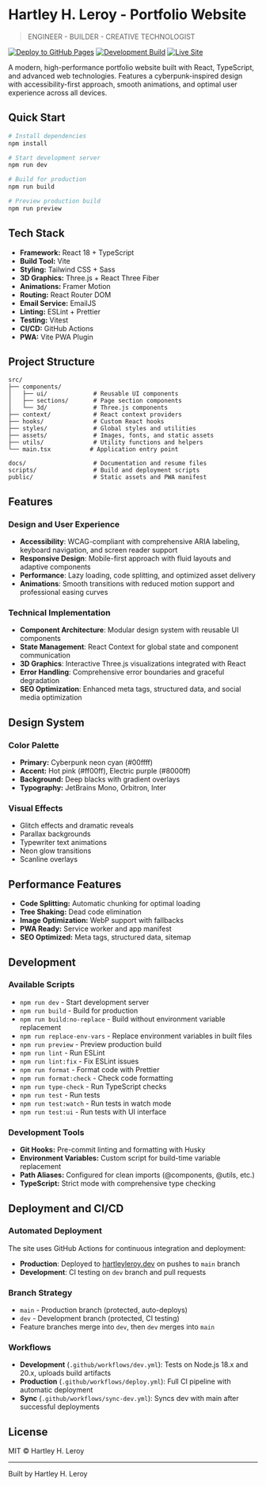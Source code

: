 # Hartley H. Leroy - Portfolio Website

> ENGINEER - BUILDER - CREATIVE TECHNOLOGIST

[![Deploy to GitHub Pages](https://github.com/hhleroy97/hhl_site/actions/workflows/deploy.yml/badge.svg)](https://github.com/hhleroy97/hhl_site/actions/workflows/deploy.yml)
[![Development Build](https://github.com/hhleroy97/hhl_site/actions/workflows/dev.yml/badge.svg)](https://github.com/hhleroy97/hhl_site/actions/workflows/dev.yml)
[![Live Site](https://img.shields.io/badge/Live%20Site-hartleyleroy.dev-brightgreen)](https://hartleyleroy.dev/)

A modern, high-performance portfolio website built with React, TypeScript, and advanced web technologies. Features a cyberpunk-inspired design with accessibility-first approach, smooth animations, and optimal user experience across all devices.

## Quick Start

```bash
# Install dependencies
npm install

# Start development server
npm run dev

# Build for production
npm run build

# Preview production build
npm run preview
```

## Tech Stack

- **Framework:** React 18 + TypeScript
- **Build Tool:** Vite
- **Styling:** Tailwind CSS + Sass
- **3D Graphics:** Three.js + React Three Fiber
- **Animations:** Framer Motion
- **Routing:** React Router DOM
- **Email Service:** EmailJS
- **Linting:** ESLint + Prettier
- **Testing:** Vitest
- **CI/CD:** GitHub Actions
- **PWA:** Vite PWA Plugin

## Project Structure

```
src/
├── components/
│   ├── ui/             # Reusable UI components
│   ├── sections/       # Page section components
│   └── 3d/             # Three.js components
├── context/            # React context providers
├── hooks/              # Custom React hooks
├── styles/             # Global styles and utilities
├── assets/             # Images, fonts, and static assets
├── utils/              # Utility functions and helpers
└── main.tsx           # Application entry point

docs/                   # Documentation and resume files
scripts/                # Build and deployment scripts
public/                 # Static assets and PWA manifest
```

## Features

### Design and User Experience

- **Accessibility**: WCAG-compliant with comprehensive ARIA labeling, keyboard navigation, and screen reader support
- **Responsive Design**: Mobile-first approach with fluid layouts and adaptive components
- **Performance**: Lazy loading, code splitting, and optimized asset delivery
- **Animations**: Smooth transitions with reduced motion support and professional easing curves

### Technical Implementation

- **Component Architecture**: Modular design system with reusable UI components
- **State Management**: React Context for global state and component communication
- **3D Graphics**: Interactive Three.js visualizations integrated with React
- **Error Handling**: Comprehensive error boundaries and graceful degradation
- **SEO Optimization**: Enhanced meta tags, structured data, and social media optimization

## Design System

### Color Palette

- **Primary:** Cyberpunk neon cyan (#00ffff)
- **Accent:** Hot pink (#ff00ff), Electric purple (#8000ff)
- **Background:** Deep blacks with gradient overlays
- **Typography:** JetBrains Mono, Orbitron, Inter

### Visual Effects

- Glitch effects and dramatic reveals
- Parallax backgrounds
- Typewriter text animations
- Neon glow transitions
- Scanline overlays

## Performance Features

- **Code Splitting:** Automatic chunking for optimal loading
- **Tree Shaking:** Dead code elimination
- **Image Optimization:** WebP support with fallbacks
- **PWA Ready:** Service worker and app manifest
- **SEO Optimized:** Meta tags, structured data, sitemap

## Development

### Available Scripts

- `npm run dev` - Start development server
- `npm run build` - Build for production
- `npm run build:no-replace` - Build without environment variable replacement
- `npm run replace-env-vars` - Replace environment variables in built files
- `npm run preview` - Preview production build
- `npm run lint` - Run ESLint
- `npm run lint:fix` - Fix ESLint issues
- `npm run format` - Format code with Prettier
- `npm run format:check` - Check code formatting
- `npm run type-check` - Run TypeScript checks
- `npm run test` - Run tests
- `npm run test:watch` - Run tests in watch mode
- `npm run test:ui` - Run tests with UI interface

### Development Tools

- **Git Hooks:** Pre-commit linting and formatting with Husky
- **Environment Variables:** Custom script for build-time variable replacement
- **Path Aliases:** Configured for clean imports (@components, @utils, etc.)
- **TypeScript:** Strict mode with comprehensive type checking

## Deployment and CI/CD

### Automated Deployment

The site uses GitHub Actions for continuous integration and deployment:

- **Production**: Deployed to [hartleyleroy.dev](https://hartleyleroy.dev/) on pushes to `main` branch
- **Development**: CI testing on `dev` branch and pull requests

### Branch Strategy

- `main` - Production branch (protected, auto-deploys)
- `dev` - Development branch (protected, CI testing)
- Feature branches merge into `dev`, then `dev` merges into `main`

### Workflows

- **Development** (`.github/workflows/dev.yml`): Tests on Node.js 18.x and 20.x, uploads build artifacts
- **Production** (`.github/workflows/deploy.yml`): Full CI pipeline with automatic deployment
- **Sync** (`.github/workflows/sync-dev.yml`): Syncs dev with main after successful deployments

## License

MIT © Hartley H. Leroy

---

Built by Hartley H. Leroy
